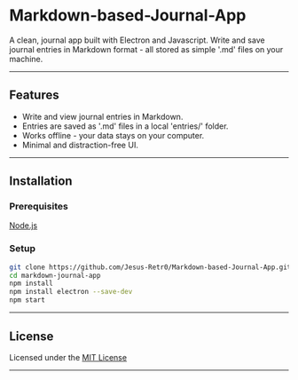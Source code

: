# Markdown-based-Journal-App
A clean, journal app built with Electron and Javascript. Write and save journal entries in Markdown format - all stored as simple '.md' files on your machine.

---

## Features
- Write and view journal entries in Markdown.
- Entries are saved as '.md' files in a local 'entries/' folder.
- Works offline - your data stays on your computer.
- Minimal and distraction-free UI.

---

## Installation
### Prerequisites
[Node.js](https://nodejs.org/)

### Setup

```bash
git clone https://github.com/Jesus-Retr0/Markdown-based-Journal-App.git
cd markdown-journal-app
npm install
npm install electron --save-dev
npm start
```
---

## License

Licensed under the [MIT License](LICENSE)

---